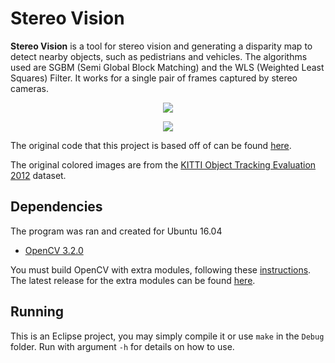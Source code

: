 # Stereo Vision

**Stereo Vision** is a tool for stereo vision and generating a disparity map to detect nearby objects, such as pedistrians and vehicles. The algorithms used are SGBM (Semi Global Block Matching) and the WLS (Weighted Least Squares) Filter. It works for a single pair of frames captured by stereo cameras.



<p align="center"> 
<img src="https://github.com/k22jung/stereo_vision/blob/master/output/disparity_filtered.jpg">
</p>
<p align="center"> 
<img src="https://github.com/k22jung/stereo_vision/blob/master/output/left_image.jpg">
</p>

The original code that this project is based off of can be found [here](https://github.com/opencv/opencv_contrib/blob/master/modules/ximgproc/samples/disparity_filtering.cpp). 

The original colored images are from the [KITTI Object Tracking Evaluation 2012](http://www.cvlibs.net/datasets/kitti/eval_tracking.php) dataset.
 

## Dependencies

The program was ran and created for Ubuntu 16.04
- [OpenCV 3.2.0](http://opencv.org/releases.html)

You must build OpenCV with extra modules, following these [instructions](https://github.com/opencv/opencv_contrib). The latest release for the extra modules can be found [here](https://github.com/opencv/opencv_contrib/releases).

## Running

This is an Eclipse project, you may simply compile it or use `make` in the `Debug` folder. Run with argument `-h` for details on how to use.




